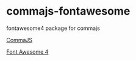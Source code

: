 # commajs-fontawesome

fontawesome4 package for commajs 


[CommaJS](https://www.commajs.com)

[Font Awesome 4](https://fontawesome.com/v4.7.0/)

